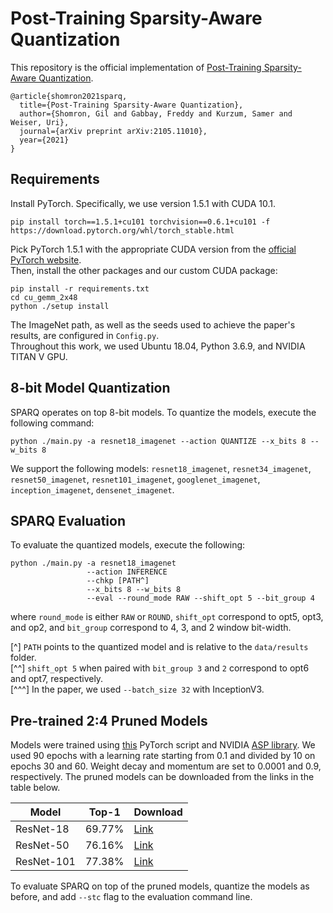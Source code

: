 
# Post-Training Sparsity-Aware Quantization

This repository is the official implementation of [Post-Training Sparsity-Aware Quantization](https://arxiv.org/abs/2105.11010). 
```cite
@article{shomron2021sparq,
  title={Post-Training Sparsity-Aware Quantization},
  author={Shomron, Gil and Gabbay, Freddy and Kurzum, Samer and Weiser, Uri},
  journal={arXiv preprint arXiv:2105.11010},
  year={2021}
}
```

## Requirements

Install PyTorch. Specifically, we use version 1.5.1 with CUDA 10.1.
```pytorch
pip install torch==1.5.1+cu101 torchvision==0.6.1+cu101 -f https://download.pytorch.org/whl/torch_stable.html
```
Pick PyTorch 1.5.1 with the appropriate CUDA version from the [official PyTorch website](https://pytorch.org/).  
Then, install the other packages and our custom CUDA package:
```setup
pip install -r requirements.txt
cd cu_gemm_2x48
python ./setup install
```
The ImageNet path, as well as the seeds used to achieve the paper's results, are configured in `Config.py`.  
Throughout this work, we used Ubuntu 18.04, Python 3.6.9, and NVIDIA TITAN V GPU.  

## 8-bit Model Quantization

SPARQ operates on top 8-bit models.
To quantize the models, execute the following command:

```quantize
python ./main.py -a resnet18_imagenet --action QUANTIZE --x_bits 8 --w_bits 8
```
We support the following models: `resnet18_imagenet`, `resnet34_imagenet`, `resnet50_imagenet`, `resnet101_imagenet`, `googlenet_imagenet`, `inception_imagenet`, `densenet_imagenet`.

## SPARQ Evaluation

To evaluate the quantized models,  execute the following:

```eval
python ./main.py -a resnet18_imagenet
                 --action INFERENCE
                 --chkp [PATH^]
                 --x_bits 8 --w_bits 8
                 --eval --round_mode RAW --shift_opt 5 --bit_group 4
```
where `round_mode` is either `RAW` or `ROUND`, `shift_opt` correspond to opt5, opt3, and op2, and `bit_group` correspond to 4, 3, and 2 window bit-width.

[^] `PATH` points to the quantized model and is relative to the `data/results` folder.  
[^^] `shift_opt 5` when paired with `bit_group 3` and `2` correspond to opt6 and opt7, respectively.  
[^^^] In the paper, we used `--batch_size 32` with InceptionV3.

## Pre-trained 2:4 Pruned Models

Models were trained using [this](https://github.com/pytorch/vision/blob/master/references/classification/train.py) PyTorch script and NVIDIA [ASP library](https://github.com/NVIDIA/apex/tree/master/apex/contrib/sparsity).
We used 90 epochs with a learning rate starting from 0.1 and divided by 10 on epochs 30 and 60. Weight decay and momentum are set to 0.0001 and 0.9, respectively.
The pruned models can be downloaded from the links in the table below.

| Model     | Top-1  | Download | 
|-----------|--------|----------|
| ResNet-18 | 69.77% | [Link](https://1drv.ms/u/s!AuzzrV6-QBcdjAjISLGlWylQfURy?e=ddvchc) |
| ResNet-50 | 76.16% | [Link](https://1drv.ms/u/s!AuzzrV6-QBcdjAkr1ffRgkPqEQvm?e=IBhtRU) |
| ResNet-101| 77.38% | [Link](https://1drv.ms/u/s!AuzzrV6-QBcdjAqeno50xTc2QsRx?e=y37MEX) |

To evaluate SPARQ on top of the pruned models, quantize the models as before, and add `--stc` flag to the evaluation command line.
